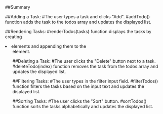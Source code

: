 ##Summary

##Adding a Task:
	#The user types a task and clicks "Add".
	#addTodo() function adds the task to the todos array and updates the displayed list.

##Rendering Tasks:
	#renderTodos(tasks) function displays the tasks by creating <li> elements and appending them to the <ul> element.

##Deleting a Task:
	#The user clicks the "Delete" button next to a task.
	#deleteTodo(index) function removes the task from the todos array and updates the displayed list.

##Filtering Tasks:
	#The user types in the filter input field.
	#filterTodos() function filters the tasks based on the input text and updates the displayed list.

##Sorting Tasks:
	#The user clicks the "Sort" button.
	#sortTodos() function sorts the tasks alphabetically and updates the displayed list.
